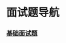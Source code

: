 # 面试题导航

### [基础面试题](https://github.com/Dashan-IZ/Notes/blob/master/Markdown/Interview_Notes/Base/Base.md)
